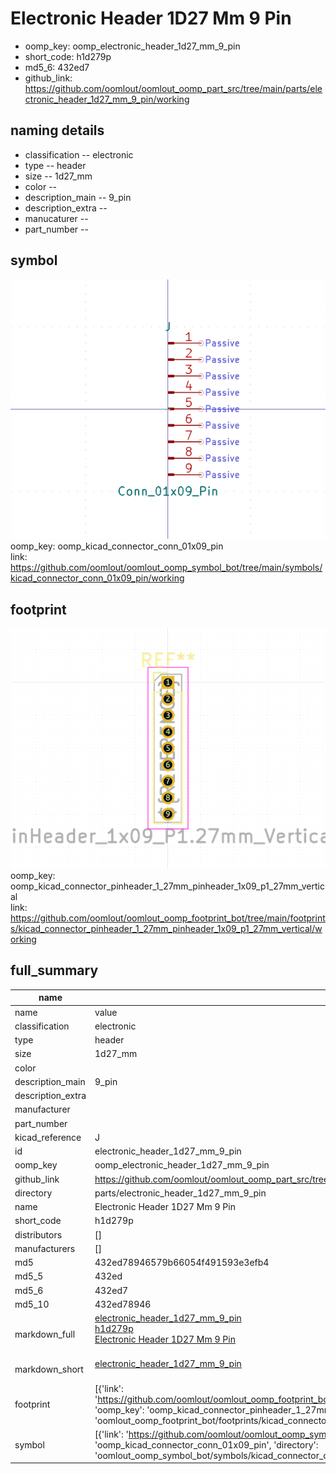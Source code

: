 # Electronic Header 1D27 Mm 9 Pin

  
* oomp_key: oomp_electronic_header_1d27_mm_9_pin 
* short_code: h1d279p
* md5_6: 432ed7  
* github_link: https://github.com/oomlout/oomlout_oomp_part_src/tree/main/parts/electronic_header_1d27_mm_9_pin/working  
## naming details
* classification -- electronic
* type -- header
* size -- 1d27_mm
* color -- 
* description_main -- 9_pin
* description_extra -- 
* manucaturer -- 
* part_number -- 



## symbol

![](symbol/0/working/working_600.png)  
oomp_key: oomp_kicad_connector_conn_01x09_pin  
link: https://github.com/oomlout/oomlout_oomp_symbol_bot/tree/main/symbols/kicad_connector_conn_01x09_pin/working  

## footprint

![](footprint/0/working/working_600.png)  
oomp_key: oomp_kicad_connector_pinheader_1_27mm_pinheader_1x09_p1_27mm_vertical  
link: https://github.com/oomlout/oomlout_oomp_footprint_bot/tree/main/footprints/kicad_connector_pinheader_1_27mm_pinheader_1x09_p1_27mm_vertical/working  

## full_summary
| name | value | 
| --- | --- | 
| name | value | 
| classification | electronic | 
| type | header | 
| size | 1d27_mm | 
| color |  | 
| description_main | 9_pin | 
| description_extra |  | 
| manufacturer |  | 
| part_number |  | 
| kicad_reference | J | 
| id | electronic_header_1d27_mm_9_pin | 
| oomp_key | oomp_electronic_header_1d27_mm_9_pin | 
| github_link | https://github.com/oomlout/oomlout_oomp_part_src/tree/main/parts/electronic_header_1d27_mm_9_pin/working | 
| directory | parts/electronic_header_1d27_mm_9_pin | 
| name | Electronic Header 1D27 Mm 9 Pin | 
| short_code | h1d279p | 
| distributors | [] | 
| manufacturers | [] | 
| md5 | 432ed78946579b66054f491593e3efb4 | 
| md5_5 | 432ed | 
| md5_6 | 432ed7 | 
| md5_10 | 432ed78946 | 
| markdown_full | [electronic_header_1d27_mm_9_pin](https://github.com/oomlout/oomlout_oomp_part_src/tree/main/parts/electronic_header_1d27_mm_9_pin/working)<br>[h1d279p](https://github.com/oomlout/oomlout_oomp_part_src/tree/main/parts/electronic_header_1d27_mm_9_pin/working)<br>[Electronic Header 1D27 Mm 9 Pin](https://github.com/oomlout/oomlout_oomp_part_src/tree/main/parts/electronic_header_1d27_mm_9_pin/working)<br><br> | 
| markdown_short | [electronic_header_1d27_mm_9_pin](https://github.com/oomlout/oomlout_oomp_part_src/tree/main/parts/electronic_header_1d27_mm_9_pin/working)<br><br> | 
| footprint | [{'link': 'https://github.com/oomlout/oomlout_oomp_footprint_bot/tree/main/foootprntss/kicad_connector_pinheader_1_27mm_pinheader_1x09_p1_27mm_vertical', 'oomp_key': 'oomp_kicad_connector_pinheader_1_27mm_pinheader_1x09_p1_27mm_vertical', 'directory': 'oomlout_oomp_footprint_bot/footprints/kicad_connector_pinheader_1_27mm_pinheader_1x09_p1_27mm_vertical//working/working.kicad_mod'}] | 
| symbol | [{'link': 'https://github.com/oomlout/oomlout_oomp_symbol_bot/tree/main/symbols/kicad_connector_conn_01x09_pin', 'oomp_key': 'oomp_kicad_connector_conn_01x09_pin', 'directory': 'oomlout_oomp_symbol_bot/symbols/kicad_connector_conn_01x09_pin//working/working.kicad_sym'}] | 
